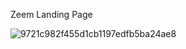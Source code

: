 Zeem Landing Page

![9721c982f455d1cb1197edfb5ba24ae8](https://github.com/tesddev/ZeemLandingPage/assets/58847828/fd6a2341-9c83-48fd-92c8-964e0c9816dc)

